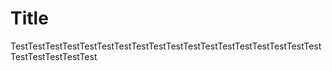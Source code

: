 # Title
TestTestTestTestTestTestTestTestTestTestTestTestTestTestTestTestTestTestTestTestTestTestTest
